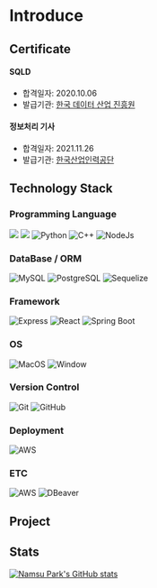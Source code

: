 # Introduce

## Certificate

#### SQLD
* 합격일자: 2020.10.06
* 발급기관: [한국 데이터 산업 진흥원](https://www.dataq.or.kr/www/main.do)
#### 정보처리 기사
* 합격일자: 2021.11.26
* 발급기관: [한국산업인력공단](https://www.hrdkorea.or.kr/)
## Technology Stack

### Programming Language

<img src="https://img.shields.io/badge/JAVA-007396?style=for-the-badge&logo=java&logoColor=white"> <img src="https://img.shields.io/badge/javascript-F7DF1E?style=for-the-badge&logo=javascript&logoColor=black"> <img alt="Python" src ="https://img.shields.io/badge/Python-3776AB.svg?&style=for-the-badge&logo=Python&logoColor=white"/> ![C++](https://img.shields.io/badge/C++-00599C.svg?&style=for-the-badge&logo=c%2B%2B&logoColor=white) <img alt="NodeJs" src ="https://img.shields.io/badge/NodeJs-green.svg?&style=for-the-badge&logo=nodedotjs&logoColor=white"/>

### DataBase / ORM

![MySQL](https://img.shields.io/badge/MySQL-00000F?style=for-the-badge&logo=MySQL&logoColor=white) ![PostgreSQL](https://img.shields.io/badge/PostgreSQL-316192?style=for-the-badge&logo=postgresql&logoColor=white) ![Sequelize](https://img.shields.io/badge/Sequelize-52B0E7?style=for-the-badge&logo=sequelize&logoColor=white)
### Framework

<img alt="Express" src="https://img.shields.io/badge/Express.js-404D59?style=for-the-badge" /> <img alt="React" src="https://img.shields.io/badge/React-20232A?style=for-the-badge&logo=react&logoColor=61DAFB" /> ![Spring Boot]()

### OS

![MacOS](https://img.shields.io/badge/MacOS-000000?style=for-the-badge&logo=macos&logoColor=white) ![Window](https://img.shields.io/badge/Window-0078D6?style=for-the-badge&logo=windows&logoColor=white)

### Version Control

![Git](https://img.shields.io/badge/Git-F05032?style=for-the-badge&logo=git&logoColor=white) ![GitHub](https://img.shields.io/badge/GitHub-100000?style=for-the-badge&logo=github&logoColor=white)

### Deployment

<img alt="AWS" src="https://img.shields.io/badge/Amazon_AWS-181717?style=for-the-badge&logo=github&logoColor=white" />

### ETC

<img alt="AWS" src="https://img.shields.io/badge/Postman-FF6C37?style=for-the-badge&logo=postman&logoColor=white" /> <img alt="DBeaver" src="https://img.shields.io/badge/DBeaver-41454A?style=for-the-badge&logoColor=white" />


## Project

## Stats
[![Namsu Park's GitHub stats](https://github-readme-stats.vercel.app/api?username=PARKNAMSU&theme=radical)](https://github.com/anuraghazra/github-readme-stats)

<!--
**PARKNAMSU/PARKNAMSU** is a ✨ _special_ ✨ repository because its `README.md` (this file) appears on your GitHub profile.

Here are some ideas to get you started:

- 🔭 I’m currently working on ...
- 🌱 I’m currently learning ...
- 👯 I’m looking to collaborate on ...
- 🤔 I’m looking for help with ...
- 💬 Ask me about ...
- 📫 How to reach me: ...
- 😄 Pronouns: ...
- ⚡ Fun fact: ...
-->

